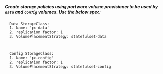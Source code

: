 </br>

##### Create storage policies using portworx volume provisioner to be used by `data` and `config` volumes. Use the below spec:


      Data StorageClass:
      1. Name: 'px-data' 
      2. replication factor: 1
      3. VolumePlacementStrategy: statefulset-data



      Config StorageClass:
      1. Name: 'px-config'
      2. replication factor: 1
      3. VolumePlacementStrategy: statefulset-config
